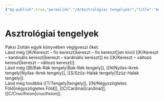 ```yaml
---
{"dg-publish":true,"permalink":"/A/Asztrológiai tengelyek/","title":"Asztrológiai tengelyek","created":"2024-01-20T11:17","updated":"2024-01-20T11:17"}
---
```



# Asztrológiai tengelyek

Paksi Zoltán egyik könyvében végigveszi őket.  
Lásd még [[K/Kereszt – fix kereszt\|kereszt – fix kereszt]]en kívül [[K/Kereszt – kardinális kereszt\|kereszt – kardinális kereszt]] és [[K/Kereszt – változó kereszt\|kereszt – változó kereszt]].  
Lásd még [[B/Bak-Rák tengely\|Bak-Rák tengely]], [[N/Nyilas-Ikrek tengely\|Nyilas-Ikrek tengely]], [[S/Szűz-Halak tengely\|Szűz-Halak tengely]].  
Lásd még továbbá [[T/Tengely\|tengely]], [[N/Négyszögletes Föld\|négyszögletes Föld]], [[C/Cardinal\|cardinal]], [[C/Crucifixion\|crucifixion]].  